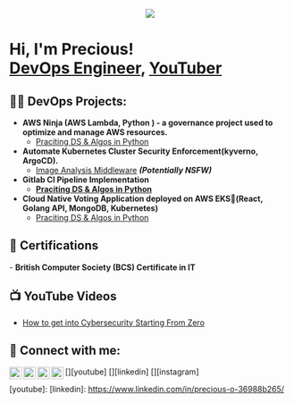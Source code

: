 <p align="center">
  <a href="https://github.com/DenverCoder1/readme-typing-svg"><img src="https://readme-typing-svg.herokuapp.com?lines=Hi,+I'm+Precious.;I+love+open-source.;I+love+DevOps+and+everything+Cloud.;I+love+learning.;I+love+spreading+knowledge.;&center=true&width=500&height=50"></a>
</p>


<h1>Hi, I'm Precious! <br/><a href="https://www.linkedin.com/in/precious-o-36988b265/">DevOps Engineer</a>, <a href="">YouTuber</a></h1>

<h2>👨‍💻 DevOps Projects:</h2>

- <b>AWS Ninja (AWS Lambda, Python ) - a governance project used to optimize and manage AWS resources.</b>
  - [Praciting DS & Algos in Python](https://github.com/joshmadakor1/Algorithms-Practice)
- <b>Automate Kubernetes Cluster Security Enforcement(kyverno, ArgoCD).</b>
  - [Image Analysis Middleware](https://github.com/joshmadakor1/4chan-Image-Analysis-Middleware-C964) <b><i>(Potentially NSFW)</i>
- <b>Gitlab CI Pipeline Implementation</b>
  - [Praciting DS & Algos in Python](https://github.com/joshmadakor1/Algorithms-Practice)
    </b>
- <b>Cloud Native Voting Application deployed on AWS EKS(React, Golang API, MongoDB, Kubernetes)</b>
  - [Praciting DS & Algos in Python](https://github.com/joshmadakor1/Algorithms-Practice)
    </b>


<h2>📄 Certifications  </h2>
- <b>British Computer Society (BCS) Certificate in IT</b>

<h2>📺 YouTube Videos</h2>

- [How to get into Cybersecurity Starting From Zero](https://www.youtube.com/watch?v=a83ASGn_V_s)


<h2> 🤳 Connect with me:</h2>

[<img align="left" alt="JoshMadakor | YouTube" width="22px" src="https://cdn.jsdelivr.net/npm/simple-icons@v3/icons/youtube.svg" />][youtube]
[<img align="left" alt="JoshMadakor | Twitter" width="22px" src="https://cdn.jsdelivr.net/npm/simple-icons@v3/icons/twitter.svg" />][twitter]
[<img align="left" alt="JoshMadakor | LinkedIn" width="22px" src="https://cdn.jsdelivr.net/npm/simple-icons@v3/icons/linkedin.svg" />][linkedin]
[<img align="left" alt="JoshMadakor | Instagram" width="22px" src="https://cdn.jsdelivr.net/npm/simple-icons@v3/icons/instagram.svg" />][instagram]

[twitter]: https://twitter.com/presh09278210
[youtube]: 
[linkedin]: https://www.linkedin.com/in/precious-o-36988b265/

<!--
**preshcode007/preshcode007** is a ✨ _special_ ✨ repository because its `README.md` (this file) appears on your GitHub profile.

Here are some ideas to get you started:

- 🔭 I’m currently working on ...
- 🌱 I’m currently learning ...
- 👯 I’m looking to collaborate on ...
- 🤔 I’m looking for help with ...
- 💬 Ask me about ...
- 📫 How to reach me: ...
- 😄 Pronouns: ...
- ⚡ Fun fact: ...
-->
